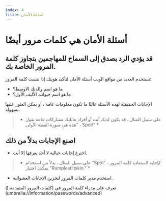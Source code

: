 ```yaml
---
index: 4
title: اسئلةالأمان
---
```

# أسئلة الأمان هي كلمات مرور أيضًا

## قد يؤدي الرد بصدق إلى السماح للمهاجمين بتجاوز كلمة المرور الخاصة بك.

تستخدم العديد من مواقع الويب أسئلة الأمان لتأكيد هويتك إذا نسيت كلمة المرور:

*   ما هو اسم والدتك الاوسط؟
*   ما هو اسم حيوانك الأليف الأول؟

الإجابات الحقيقية لهذه الأسئلة غالبًا ما تكون معلومات عامة ، أو يمكن العثور عليها بسهولة.

> * على سبيل المثال ، قد يكون لديك أنت أو أفراد عائلتك مشاركات عامة تقول "هذه هي صورة القطة الأولى ، Spot!" *

## اصنع الإجابات بدلاً من ذلك

*   اخترع إجابات خيالية لا أحد يعرفها إلا أنت.

> * على سبيل المثال ، بدلاً من استخدام "Spot" كإجابة لاستعادة كلمة المرور ، يمكنك اختيار "Rumplestiltskin." *

*   استخدم مدير كلمات المرور لتخزين الإجابات العشوائية.

(تعرف على مدراء كلمة المرور في [كلمات المرور المتقدمة.] (umbrella://information/passwords/advanced)